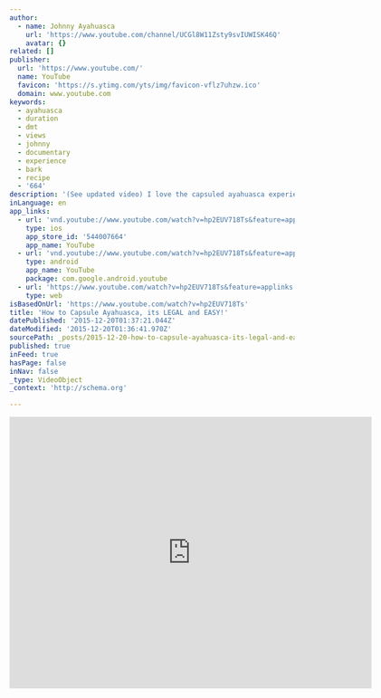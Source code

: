```yaml
---
author:
  - name: Johnny Ayahuasca
    url: 'https://www.youtube.com/channel/UCGl8W11Zsty9svIUWISK46Q'
    avatar: {}
related: []
publisher:
  url: 'https://www.youtube.com/'
  name: YouTube
  favicon: 'https://s.ytimg.com/yts/img/favicon-vflz7uhzw.ico'
  domain: www.youtube.com
keywords:
  - ayahuasca
  - duration
  - dmt
  - views
  - johnny
  - documentary
  - experience
  - bark
  - recipe
  - '664'
description: '(See updated video) I love the capsuled ayahuasca experience because its gentle, very clear and the communication with the DMT beings is really easy, and amazing. Expect some big things to happen after the experience, with synchronicity that may blow your mind. I provide tips on obtaining both types of bark and what they look like.'
inLanguage: en
app_links:
  - url: 'vnd.youtube://www.youtube.com/watch?v=hp2EUV718Ts&feature=applinks'
    type: ios
    app_store_id: '544007664'
    app_name: YouTube
  - url: 'vnd.youtube://www.youtube.com/watch?v=hp2EUV718Ts&feature=applinks'
    type: android
    app_name: YouTube
    package: com.google.android.youtube
  - url: 'https://www.youtube.com/watch?v=hp2EUV718Ts&feature=applinks'
    type: web
isBasedOnUrl: 'https://www.youtube.com/watch?v=hp2EUV718Ts'
title: 'How to Capsule Ayahuasca, its LEGAL and EASY!'
datePublished: '2015-12-20T01:37:21.044Z'
dateModified: '2015-12-20T01:36:41.970Z'
sourcePath: _posts/2015-12-20-how-to-capsule-ayahuasca-its-legal-and-easy.md
published: true
inFeed: true
hasPage: false
inNav: false
_type: VideoObject
_context: 'http://schema.org'

---
```

<iframe src="https://cdn.embedly.com/widgets/media.html?src=https%3A%2F%2Fwww.youtube.com%2Fembed%2Fhp2EUV718Ts%3Ffeature%3Doembed&amp;url=https%3A%2F%2Fwww.youtube.com%2Fwatch%3Fv%3Dhp2EUV718Ts&amp;image=https%3A%2F%2Fi.ytimg.com%2Fvi%2Fhp2EUV718Ts%2Fhqdefault.jpg&amp;key=b7d04c9b404c499eba89ee7072e1c4f7&amp;type=text%2Fhtml&amp;schema=youtube" width="640" height="480" scrolling="no" frameborder="0" allowfullscreen="allowfullscreen" style=""></iframe>